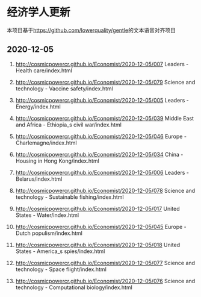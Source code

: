 ﻿# 经济学人更新
本项目基于<https://github.com/lowerquality/gentle>的文本语音对齐项目
## 2020-12-05
1. http://cosmicpowercr.github.io/Economist/2020-12-05/007 Leaders - Health care/index.html

2. http://cosmicpowercr.github.io/Economist/2020-12-05/079 Science and technology - Vaccine safety/index.html

3. http://cosmicpowercr.github.io/Economist/2020-12-05/005 Leaders - Energy/index.html

4. http://cosmicpowercr.github.io/Economist/2020-12-05/039 Middle East and Africa - Ethiopia_s civil war/index.html
5. http://cosmicpowercr.github.io/Economist/2020-12-05/046 Europe - Charlemagne/index.html

6. http://cosmicpowercr.github.io/Economist/2020-12-05/034 China - Housing in Hong Kong/index.html
7. http://cosmicpowercr.github.io/Economist/2020-12-05/006 Leaders - Belarus/index.html
8. http://cosmicpowercr.github.io/Economist/2020-12-05/078 Science and technology - Sustainable fishing/index.html
9. http://cosmicpowercr.github.io/Economist/2020-12-05/017 United States - Water/index.html
10. http://cosmicpowercr.github.io/Economist/2020-12-05/045 Europe - Dutch populism/index.html
11. http://cosmicpowercr.github.io/Economist/2020-12-05/018 United States - America_s spies/index.html
12. http://cosmicpowercr.github.io/Economist/2020-12-05/077 Science and technology - Space flight/index.html
13. http://cosmicpowercr.github.io/Economist/2020-12-05/076 Science and technology - Computational biology/index.html






